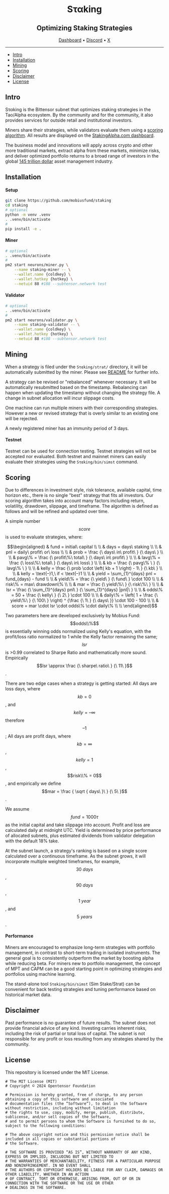 <div align="center">

# **Sταking**
## Optimizing Staking Strategies
[Dashboard](https://stakingalpha.com) • [Discord](https://discord.gg/bittensor) • [X](https://x.com/StakingAlpha88)
</div>

---
- [Intro](#Intro)
- [Installation](#installation)
- [Mining](#Mining)
- [Scoring](#Scoring)
- [Disclaimer](#Disclaimer)
- [License](#license)

## Intro

Sταking is the Bittensor subnet that optimizes staking strategies in the Tao/Alpha ecosystem. By the community and for the community, it also provides services for outside retail and institutional investors.

Miners share their strategies, while validators evaluate them using a [scoring algorithm](#Scoring). All results are displayed on the [StakingAlpha.com dashboard](https://stakingalpha.com).

The business model and innovations will apply across crypto and other more traditional markets, extract alpha from these markets, minimize risks, and deliver optimized portfolio returns to a broad range of investors in the global [145 trillion dollar](https://www.pwc.com/ng/en/press-room/global-assets-under-management-set-to-rise.html) asset management industry.

## Installation

#### Setup

```bash
git clone https://github.com/mobiusfund/staking
cd staking
# optional
python -m venv .venv
. .venv/bin/activate
#
pip install -e .
```

#### Miner

```bash
# optional
. .venv/bin/activate
#
pm2 start neurons/miner.py \
    --name staking-miner -- \
    --wallet.name {coldkey} \
    --wallet.hotkey {hotkey} \
    --netuid 88 #188 --subtensor.network test
```

#### Validator

```bash
# optional
. .venv/bin/activate
#
pm2 start neurons/validator.py \
    --name staking-validator -- \
    --wallet.name {coldkey} \
    --wallet.hotkey {hotkey} \
    --netuid 88 #188 --subtensor.network test
```

## Mining

When a strategy is filed under the `Sταking/strat/` directory, it will be automatically submitted by the miner. Please see [README](https://github.com/mobiusfund/staking/tree/main/Sταking/strat) for further info.

A strategy can be revised or "rebalanced" whenever necessary. It will be automatically resubmitted based on the timestamp. Rebalancing can happen when updating the timestamp without changing the strategy file. A change in subnet allocation will incur slippage costs.

One machine can run multiple miners with their corresponding strategies. However a new or revised strategy that is overly similar to an existing one will be rejected.

A newly registered miner has an immunity period of 3 days.

#### Testnet

Testnet can be used for connection testing. Testnet strategies will not be accepted nor evaluated. Both testnet and mainnet miners can easily evaluate their strategies using the `Sταking/bin/simst` command.

## Scoring

Due to differences in investment style, risk tolerance, available capital, time horizon etc., there is no single "best" strategy that fits all investors. Our scoring algorithm takes into account many factors including return, volatility, drawdown, slippage, and timeframe. The algorithm is defined as follows and will be refined and updated over time.

A simple number $$score$$ is used to evaluate strategies, where:

```math
\begin{aligned}
& fund = initial\ capital \\
\\
& days = days\ staking \\
\\
& pnl = daily\ profit\ or\ loss \\
\\
& prob = \frac {\ days\ in\ profit\ } {\ days\ } \\
\\
& pavg\% = \frac {\ profit\%\ total\ } {\ days\ in\ profit\ } \\
\\
& lavg\% = \frac {\ loss\%\ total\ } {\ days\ in\ loss\ } \\
\\
& kb = \frac {\ pavg\% \ } {\ lavg\% \ } \\
\\
& kelly = \frac {\ prob \cdot \left( kb + 1 \right) - 1\ } {\ kb\ } \\
\\
& kelly = \text{–}1,\ if < \text{–}1 \\
\\
& yield = \sum_{1}^{days} pnl = fund_{days} - fund \\
\\
& yield\% = \frac {\ yield\ } {\ fund\ } \cdot 100 \\
\\
& risk\% = max\ drawdown\% \\
\\
& mar = \frac {\ yield\%\ } {\ risk\%\ } \\
\\
& lsr = \frac {\ \sum_{1}^{days} pnl\ } {\ \sum_{1}^{days} |pnl|\ } \\
\\
& odds\% = 50 + \frac {\ kelly\ } {\ 2\ } \cdot 100 \\
\\
& daily\% = \left( 1 + \frac {\ yield\%\ } {\ 100\ } \right) ^ {\frac {\ 1\ } {\ days\ }} \cdot 100 - 100 \\
\\
& score = mar \cdot lsr \cdot odds\% \cdot daily\% \\
\\
\end{aligned}
```

Two parameters here are developed exclusively by Mobius Fund: $$odds\\%$$ is essentially winning odds normalized using Kelly's equation, with the profit/loss ratio normalized to 1 while the Kelly factor remaining the same; $$lsr$$ is >0.99 correlated to Sharpe Ratio and mathematically more sound. Empirically $$lsr \approx \frac {\ sharpe\ ratio\ } {\ 11\ }$$.

There are two edge cases when a strategy is getting started: All days are loss days, where $$kb = 0$$, and $$kelly = \text{–}\infty$$ therefore $$\text{–}1$$; All days are profit days, where $$kb = \infty$$, $$kelly = 1$$, $$risk\\% = 0$$, and empirically we define $$mar = \frac { \sqrt { days\ }\ } {\ 5\ }$$.

We assume $$fund = 1000τ$$ as the initial capital and take slippage into account. Profit and loss are calculated daily at midnight UTC. Yield is determined by price performance of allocated subnets, plus estimated dividends from validator delegation with the default 18% take.

At the subnet launch, a strategy's ranking is based on a single score calculated over a continuous timeframe. As the subnet grows, it will incorporate multiple weighted timeframes, for example, $$30\ days$$, $$90\ days$$, $$1\ year$$, and $$5\ years$$.

#### Performance

Miners are encouraged to emphasize long-term strategies with portfolio management, in contrast to short-term trading in isolated instruments. The general goal is to consistently outperform the market by boosting alpha while reducing beta. For miners new to portfolio management, the concept of MPT and CAPM can be a good starting point in optimizing strategies and portfolios using machine learning.

The stand-alone tool `Sταking/bin/simst` (Sim Stake/Strat) can be convenient for back testing strategies and tuning performance based on historical market data.

## Disclaimer
Past performance is no guarantee of future results. The subnet does not provide financial advice of any kind. Investing carries inherent risks, including the risk of partial or total loss of capital. The subnet is not responsible for any profit or loss resulting from any strategies shared by the community.

## License
This repository is licensed under the MIT License.
```text
# The MIT License (MIT)
# Copyright © 2024 Opentensor Foundation

# Permission is hereby granted, free of charge, to any person obtaining a copy of this software and associated
# documentation files (the “Software”), to deal in the Software without restriction, including without limitation
# the rights to use, copy, modify, merge, publish, distribute, sublicense, and/or sell copies of the Software,
# and to permit persons to whom the Software is furnished to do so, subject to the following conditions:

# The above copyright notice and this permission notice shall be included in all copies or substantial portions of
# the Software.

# THE SOFTWARE IS PROVIDED “AS IS”, WITHOUT WARRANTY OF ANY KIND, EXPRESS OR IMPLIED, INCLUDING BUT NOT LIMITED TO
# THE WARRANTIES OF MERCHANTABILITY, FITNESS FOR A PARTICULAR PURPOSE AND NONINFRINGEMENT. IN NO EVENT SHALL
# THE AUTHORS OR COPYRIGHT HOLDERS BE LIABLE FOR ANY CLAIM, DAMAGES OR OTHER LIABILITY, WHETHER IN AN ACTION
# OF CONTRACT, TORT OR OTHERWISE, ARISING FROM, OUT OF OR IN CONNECTION WITH THE SOFTWARE OR THE USE OR OTHER
# DEALINGS IN THE SOFTWARE.
```
